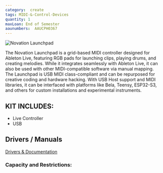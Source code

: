 ```yaml
---
category:  create
tags: MIDI-&-Control-Devices
quantity: 1
maxLoan: End of Semester
aaunumbers:  AAUCPH0367
---
```

![Novation Launchpad](https://cdn-resources.ableton.com/resources/filer_thumbnails/e6/e3/e6e3eb0f-40cb-4028-ae98-ccf2933564e7/lpoverheadsession.jpg__3000x2003_q85_crop_subsampling-2_upscale.jpg)

The Novation Launchpad is a grid-based MIDI controller designed for Ableton Live, featuring RGB pads for launching clips, playing drums, and creating melodies. While it integrates seamlessly with Ableton Live, it can also be used with other MIDI-compatible software via manual mapping.<br>The Launchpad is USB MIDI class-compliant and can be repurposed for creative coding and hardware hacking. With USB Host support and MIDI libraries, it can be interfaced with platforms like Bela, Teensy, ESP32-S3, and others for custom installations and experimental instruments.
## KIT INCLUDES:
-  Live Controller 
-  USB

## Drivers / Manuals
[Drivers & Documentation](https://downloads.novationmusic.com/novation/launchpad-mk1/launchpad)



### Capacity and Restrictions:
